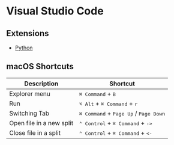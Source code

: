 # Visual Studio Code

## Extensions

- [Python](https://marketplace.visualstudio.com/itemdetails?itemName=ms-python.python)

## macOS Shortcuts

| Description | Shortcut |
| --- | --- |
| Explorer menu | <kbd>⌘ Command</kbd> + <kbd>B |
| Run | <kbd>⌥ Alt</kbd> + <kbd>⌘ Command</kbd> + <kbd>r |
| Switching Tab | <kbd>⌘ Command</kbd> + <kbd>Page Up</kbd> / <kbd>Page Down</kbd> |
| Open file in a new split | <kbd>⌃ Control</kbd> + <kbd>⌘ Command</kbd> + <kbd>-> |
| Close file in a split | <kbd>⌃ Control</kbd> + <kbd>⌘ Command</kbd> + <kbd><- |